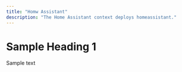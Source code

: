 ```yaml
---
title: "Homw Assistant"
description: "The Home Assistant context deploys homeassistant."
---
```

# Sample Heading 1

Sample text

